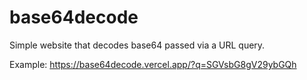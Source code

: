 # base64decode

Simple website that decodes base64 passed via a URL query.

Example: https://base64decode.vercel.app/?q=SGVsbG8gV29ybGQh
